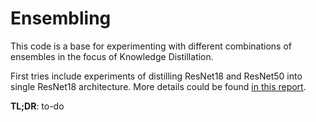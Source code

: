# Ensembling

This code is a base for experimenting with different combinations of ensembles in the focus of Knowledge Distillation.

First tries include experiments of distilling ResNet18 and ResNet50 into single ResNet18 architecture.
More details could be found [in this report](https://wandb.ai/lisovrv/kd-cifar100-ensemble/reports/First-try-of-ensembling--VmlldzoxOTA3MDA5?accessToken=76sfvzu84kh4bllkpy52oxf0ckvaso4h06o6ed1twytzqqqbhety97tg937o72e9).

**TL;DR**: to-do
